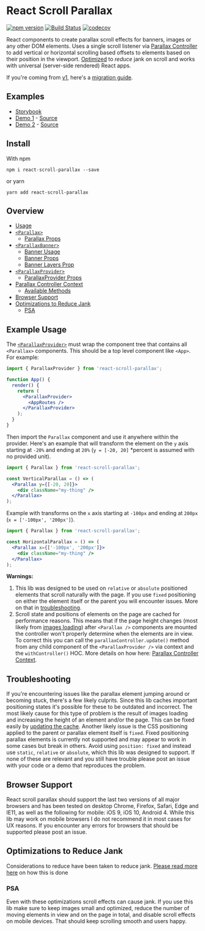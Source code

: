 # React Scroll Parallax

[![npm version](https://badge.fury.io/js/react-scroll-parallax.svg)](https://badge.fury.io/js/react-scroll-parallax) [![Build Status](https://travis-ci.org/jscottsmith/react-scroll-parallax.svg?branch=master)](https://travis-ci.org/jscottsmith/react-scroll-parallax) [![codecov](https://codecov.io/gh/jscottsmith/react-scroll-parallax/branch/master/graph/badge.svg)](https://codecov.io/gh/jscottsmith/react-scroll-parallax)

React components to create parallax scroll effects for banners, images or any other DOM elements. Uses a single scroll listener via [Parallax Controller](https://github.com/jscottsmith/parallax-controller) to add vertical or horizontal scrolling based offsets to elements based on their position in the viewport. [Optimized](https://github.com/jscottsmith/parallax-controller#optimizations-to-reduce-jank) to _reduce_ jank on scroll and works with universal (server-side rendered) React apps.

If you're coming from [v1](https://github.com/jscottsmith/react-scroll-parallax/tree/v1), here's a [migration guide](https://github.com/jscottsmith/react-scroll-parallax/blob/master/docs/migration-guide.md).

## Examples

- [Storybook](https://react-scroll-parallax-next.surge.sh)
- [Demo 1](https://jscottsmith.github.io/react-scroll-parallax-examples/examples/parallax-example/) - [Source](https://github.com/jscottsmith/react-scroll-parallax-examples)
- [Demo 2](https://react-scroll-parallax.netlify.com/) - [Source](https://github.com/jscottsmith/react-parallax-site)

## Install

With npm

```
npm i react-scroll-parallax --save
```

or yarn

```
yarn add react-scroll-parallax
```

## Overview

- [Usage](#usage)
- [`<Parallax>`](/docs/parallax-component.md)
  - [Parallax Props](/docs/parallax-component.md#parallax-props)
- [`<ParallaxBanner>`](/docs/parallax-banner-component.md)
  - [Banner Usage](/docs/parallax-banner-component.md#banner-usage)
  - [Banner Props](/docs/parallax-banner-component.md#banner-props)
  - [Banner Layers Prop](/docs/parallax-banner-component.md#banner-layers-prop)
- [`<ParallaxProvider>`](/docs/parallax-provider-component.md)
  - [ParallaxProvider Props](/docs/parallax-provider-component.md#parallaxprovider-props)
- [Parallax Controller Context](/docs/parallax-controller-context.md)
  - [Available Methods](/docs/parallax-controller-context.md#available-methods)
- [Browser Support](#browser-support)
- [Optimizations to Reduce Jank](#optimizations-to-reduce-jank)
  - [PSA](#psa)

## Example Usage

The [`<ParallaxProvider>`](#parallaxprovider) must wrap the component tree that contains all `<Parallax>` components. This should be a top level component like `<App>`. For example:

```jsx
import { ParallaxProvider } from 'react-scroll-parallax';

function App() {
  render() {
    return (
      <ParallaxProvider>
        <AppRoutes />
      </ParallaxProvider>
    );
  }
}
```

Then import the `Parallax` component and use it anywhere within the provider. Here's an example that will transform the element on the `y` axis starting at `-20%` and ending at `20%` (`y = [-20, 20]` \*percent is assumed with no provided unit).

```jsx
import { Parallax } from 'react-scroll-parallax';

const VerticalParallax = () => (
  <Parallax y={[-20, 20]}>
    <div className="my-thing" />
  </Parallax>
);
```

Example with transforms on the `x` axis starting at `-100px` and ending at `200px` (`x = ['-100px', '200px']`).

```jsx
import { Parallax } from 'react-scroll-parallax';

const HorizontalParallax = () => (
  <Parallax x={['-100px', '200px']}>
    <div className="my-thing" />
  </Parallax>
);
```

**Warnings:**

1. This lib was designed to be used on `relative` or `absolute` positioned elements that scroll naturally with the page. If you use `fixed` positioning on either the element itself or the parent you will encounter issues. More on that in [troubleshooting](#troubleshooting).
2. Scroll state and positions of elements on the page are cached for performance reasons. This means that if the page height changes (most likely from [images loading](#example-usage-of-context)) after `<Parallax />` components are mounted the controller won't properly determine when the elements are in view. To correct this you can call the `parallaxController.update()` method from any child component of the `<ParallaxProvider />` via context and the `withController()` HOC. More details on how here: [Parallax Controller Context](#parallax-controller-context).

## Troubleshooting

If you're encountering issues like the parallax element jumping around or becoming stuck, there's a few likely culprits. Since this lib caches important positioning states it's possible for these to be outdated and incorrect. The most likely cause for this type of problem is the result of images loading and increasing the height of an element and/or the page. This can be fixed easily by [updating the cache](#example-usage-of-context). Another likely issue is the CSS positioning applied to the parent or parallax element itself is `fixed`. Fixed positioning parallax elements is currently not supported and may appear to work in some cases but break in others. Avoid using `position: fixed` and instead use `static`, `relative` or `absolute`, which this lib was designed to support. If none of these are relevant and you still have trouble please post an issue with your code or a demo that reproduces the problem.

## Browser Support

React scroll parallax should support the last two versions of all major browsers and has been tested on desktop Chrome, Firefox, Safari, Edge and IE11, as well as the following for mobile: iOS 9, iOS 10, Android 4. While this lib may work on mobile browsers I do not recommend it in most cases for UX reasons. If you encounter any errors for browsers that should be supported please post an issue.

## Optimizations to Reduce Jank

Considerations to reduce have been taken to reduce jank. [Please read more here](https://github.com/jscottsmith/parallax-controller#optimizations-to-reduce-jank) on how this is done

### **PSA**

Even with these optimizations scroll effects can cause jank. If you use this lib make sure to keep images small and optimized, reduce the number of moving elements in view and on the page in total, and disable scroll effects on mobile devices. That should keep scrolling smooth and users happy.
